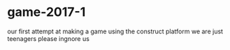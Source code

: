 # game-2017-1
our first attempt at making a game using the construct platform
we are just teenagers please ingnore us
